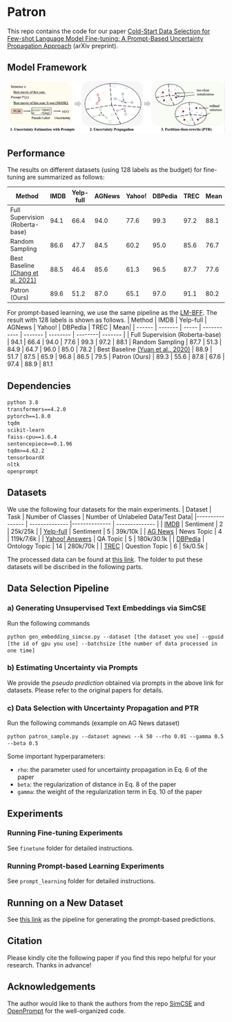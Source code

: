 # Patron
This repo contains the code for our paper [Cold-Start Data Selection for Few-shot Language Model Fine-tuning: A Prompt-Based Uncertainty Propagation Approach]() (arXiv preprint).

## Model Framework
![Figure](Figure/PATRON.png)

## Performance
The results on different datasets (using 128 labels as the budget) for fine-tuning are summarized as follows:

| Method |  IMDB | Yelp-full | AGNews | Yahoo! | DBPedia | TREC | Mean|
| ------ | ------- | ----- | ----------- | ------- | -------- | --------| ------- | 
| Full Supervision (Roberta-base)  | 94.1 | 66.4 | 94.0 | 77.6 | 99.3 | 97.2 | 88.1 
| Random Sampling | 86.6 | 47.7 | 84.5 | 60.2 | 95.0 | 85.6 | 76.7 
| Best Baseline [(Chang et al. 2021)](https://aclanthology.org/2021.acl-short.2/) | 88.5 | 46.4 | 85.6 | 61.3 | 96.5 | 87.7 | 77.6
| Patron (Ours) | 89.6 | 51.2 | 87.0 | 65.1 | 97.0 | 91.1 | 80.2 


For prompt-based learning, we use the same pipeline as the [LM-BFF](https://aclanthology.org/2021.acl-long.295/). The result with 128 labels is shown as follows.
| Method |  IMDB | Yelp-full | AGNews | Yahoo! | DBPedia | TREC | Mean|
| ------ | ------- | ----- | ----------- | ------- | -------- | --------| ------- | 
| Full Supervision (Roberta-base)  | 94.1 | 66.4 | 94.0 | 77.6 | 99.3 | 97.2 | 88.1 
| Random Sampling | 87.7 | 51.3 | 84.9 | 64.7 | 96.0 | 85.0 | 78.2 
| Best Baseline [(Yuan et al., 2020)](https://aclanthology.org/2020.emnlp-main.637/) | 88.9 | 51.7 | 87.5 | 65.9 | 96.8 | 86.5 | 79.5
| Patron (Ours) | 89.3 | 55.6 | 87.8 | 67.6 | 97.4 | 88.9 | 81.1 

## Dependencies
```
python 3.8
transformers==4.2.0
pytorch==1.8.0
tqdm
scikit-learn
faiss-cpu==1.6.4
sentencepiece==0.1.96
tqdm>=4.62.2
tensorboardX
nltk
openprompt
```

## Datasets
We use the following four datasets for the main experiments.
|   Dataset   | Task  | Number of Classes | Number of Unlabeled Data/Test Data|
|---------------- | -------------- |-------------- | -------------- |
| [IMDB](https://huggingface.co/datasets/imdb)       |     Sentiment           |     2   |  25k/25k  |
| [Yelp-full](https://github.com/yumeng5/WeSHClass)       |     Sentiment           |     5   |  39k/10k  |
| [AG News](https://huggingface.co/datasets/ag_news) |    News Topic       |      4      |  119k/7.6k   |
| [Yahoo! Answers](https://huggingface.co/datasets/yahoo_answers_topics)  |  QA Topic  |     5        |     180k/30.1k    |
| [DBPedia](https://huggingface.co/datasets/dbpedia_14)     |     Ontology Topic      |      14      |     280k/70k      |
| [TREC](https://huggingface.co/datasets/trec)     |     Question Topic      |      6      |     5k/0.5k      |

The processed data can be found at [this link](https://drive.google.com/drive/folders/1qSGGxVlxmy1-T1RLDlwGlGHKrw2kEKKm?usp=sharing). The folder to put these datasets will be discribed in the following parts.

## Data Selection Pipeline
### a) Generating Unsupervised Text Embeddings via SimCSE
Run the following commands
```
python gen_embedding_simcse.py --dataset [the dataset you use] --gpuid [the id of gpu you use] --batchsize [the number of data processed in one time]
```

### b) Estimating Uncertainty via Prompts
We provide the *pseudo prediction* obtained via prompts in the above link for datasets. Please refer to the original papers for details. 

### c) Data Selection with Uncertainty Propagation and PTR
Run the following commands (example on AG News dataset)
```
python patron_sample.py --dataset agnews --k 50 --rho 0.01 --gamma 0.5 --beta 0.5
```
Some important hyperparameters:
- `rho`: the parameter used for uncertainty propagation in Eq. 6 of the paper 
- `beta`: the regularization of distance in Eq. 8 of the paper 
- `gamma`: the weight of the  regularization term in Eq. 10 of the paper

## Experiments
### Running Fine-tuning Experiments
See `finetune` folder for detailed instructions.


### Running Prompt-based Learning Experiments
See `prompt_learning` folder for detailed instructions.


## Running on a New Dataset

See [this link](https://github.com/thunlp/OpenPrompt/blob/ca27491101df0108a8dd753e5b1e79bf591f65d3/docs/source/notes/examples.rst#introduction-with-an-example) as the pipeline for generating the prompt-based predictions. 

## Citation
Please kindly cite the following paper if you find this repo helpful for your research. Thanks in advance!

## Acknowledgements 
The author would like to thank the authors from the repo [SimCSE](https://github.com/princeton-nlp/SimCSE) and [OpenPrompt](https://github.com/thunlp/OpenPrompt) for the well-organized code.